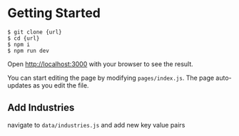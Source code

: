 # Getting Started
```
$ git clone {url}
$ cd {url}
$ npm i
$ npm run dev
```

Open [http://localhost:3000](http://localhost:3000) with your browser to see the result.

You can start editing the page by modifying `pages/index.js`. The page auto-updates as you edit the file.

## Add Industries
navigate to `data/industries.js` and add new key value pairs
